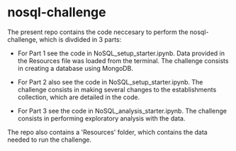 # nosql-challenge

The present repo contains the code neccesary to perform the nosql-challenge, which is divdided in 3 parts:

- For Part 1 see the code in NoSQL_setup_starter.ipynb. Data provided in the Resources file was loaded from the terminal. The challenge consists in creating a database using MongoDB.

- For Part 2 also see the code in NoSQL_setup_starter.ipynb. The challenge consists in making several changes to the establishments collection, which are detailed in the code.

- For Part 3 see the code in NoSQL_analysis_starter.ipynb. The challenge consists in performing exploratory analysis with the data.

The repo also contains a 'Resources' folder, which contains the data needed to run the challenge.
